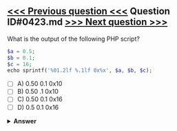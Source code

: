 [<<< Previous question <<<](0422.md)   Question ID#0423.md   [>>> Next question >>>](0424.md)
---

What is the output of the following PHP script?
```php
$a = 0.5;
$b = 0.1;
$c = 16;
echo sprintf('%01.2lf %.1lf 0x%x', $a, $b, $c);
```

- [ ] A) 0.50 0.1 0x10
- [ ] B) 0.50 .1 0x10
- [ ] C) 0.50 0.1 0x16
- [ ] D) 0.5 0.1 0x16

<details><summary><b>Answer</b></summary>
<p>
  Answer: <strong>A</strong>
</p>
</details>
